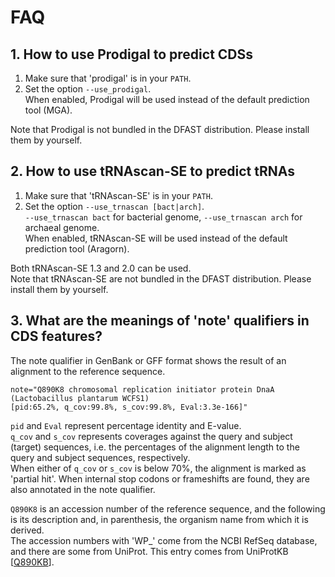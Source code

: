 # FAQ

## 1. How to use Prodigal to predict CDSs
1. Make sure that 'prodigal' is in your `PATH`.  
2. Set the option `--use_prodigal`.  
    When enabled, Prodigal will be used instead of the default prediction tool (MGA).
    
Note that Prodigal is not bundled in the DFAST distribution. Please install them by yourself. 


## 2. How to use tRNAscan-SE to predict tRNAs
1. Make sure that 'tRNAscan-SE' is in your `PATH`.  
2. Set the option `--use_trnascan [bact|arch]`.  
    `--use_trnascan bact` for bacterial genome, `--use_trnascan arch` for archaeal genome.  
    When enabled, tRNAscan-SE will be used instead of the default prediction tool (Aragorn).
    
Both tRNAscan-SE 1.3 and 2.0 can be used.  
Note that tRNAscan-SE are not bundled in the DFAST distribution. Please install them by yourself. 


## 3. What are the meanings of 'note' qualifiers in CDS features?
The note qualifier in GenBank or GFF format shows the result of an alignment to the reference sequence.
```
note="Q890K8 chromosomal replication initiator protein DnaA (Lactobacillus plantarum WCFS1)
[pid:65.2%, q_cov:99.8%, s_cov:99.8%, Eval:3.3e-166]"
```
`pid` and `Eval` represent percentage identity and E-value.  
`q_cov` and `s_cov` represents coverages against the query and subject (target) sequences, i.e. the percentages of the alignment length to the query and subject sequences, respectively.  
When either of `q_cov` or `s_cov` is below 70%, the alignment is marked as 'partial hit'.
When internal stop codons or frameshifts are found, they are also annotated in the note qualifier.  
  
`Q890K8` is an accession number of the reference sequence, and the following is its
description and, in parenthesis, the organism name from which it is derived.  
The accession numbers with 'WP_' come from the NCBI RefSeq database, and there are some from UniProt. This entry comes from UniProtKB [[Q890KB](https://www.uniprot.org/uniprot/Q890K8)].
